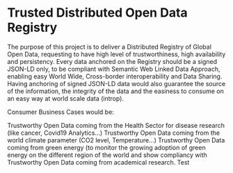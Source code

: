 # Trusted Distributed Open Data Registry

The purpose of this project is to deliver a Distributed Registry of Global Open Data, requesting to have high level of trustworthiness, high availability and persistency. Every data anchored on the Registry should be a signed JSON-LD only, to be compliant with Semantic Web Linked Data Approach, enabling easy World Wide, Cross-border interoperability and Data Sharing. Having anchoring of signed JSON-LD data would also guarantee the source of the information, the integrity of the data and the easiness to consume on an easy way at world scale data (introp).

Consumer Business Cases would be:

Trustworthy Open Data coming from the Health Sector for disease research (like cancer, Covid19 Analytics...)
Trustworthy Open Data coming from the world climate parameter (CO2 level, Temperature...)
Trustworthy Open Data coming from green energy (to monitor the growing adoption of green energy on the different region of the world and show compliancy with
Trustworthy Open Data coming from academical research.
Test
